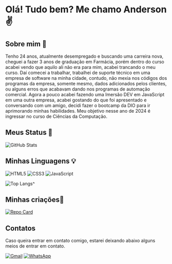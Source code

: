 
# Olá! Tudo bem? Me chamo Anderson ✌

## Sobre mim 🚀

Tenho 24 anos, atualmente desempregado e buscando uma carreira nova, cheguei a fazer 3 anos de graduação em Farmácia, porém dentro do curso acabei vendo que aquilo ali não era para mim, acabei trancando o meu curso. Daí comecei a trabalhar, trabalhei de suporte técnico em uma empresa de software na minha cidade, contudo, não mexia nos códigos dos programas da empresa, somente mesmo, dados adicionados pelos clientes, ou alguns erros que acabavam dando nos programas de automação comercial. Agora a pouco acabei fazendo uma Imersão DEV em JavaScript em uma outra empresa, acabei gostando do que foi apresentado e conversando com um amigo, decidi fazer o bootcamp da DIO para ir aprimorando minhas habilidades. Meu objetivo nesse ano de 2024 é ingressar no curso de Ciências da Computação.

## Meus Status 💾
![GitHub Stats](https://github-readme-stats.vercel.app/api?username=Fastarcis99&theme=transparent&bg_color=697fd6&border_color=000dff&show_icons=true&icon_color=30A3DC&title_color=FFF&text_color=000)

## Minhas Linguagens 💡
![HTML5](https://img.shields.io/badge/HTML5-E34F26?style=for-the-badge&logo=html5&logoColor=white)
![CSS3](https://img.shields.io/badge/CSS3-1572B6?style=for-the-badge&logo=css3&logoColor=white)
![JavaScript](https://img.shields.io/badge/JavaScript-F7DF1E?style=for-the-badge&logo=javascript&logoColor=black)

![Top Langs](https://github-readme-stats-git-masterrstaa-rickstaa.vercel.app/api/top-langs/?username=Fastarcis99&bg_color=697fd6&border_color=000dff&title_color=FFF&text_color=000)^

## Minhas criações💭
[![Repo Card](https://github-readme-stats.vercel.app/api/pin/?username=Fastarcis99&repo=o-mentalista&bg_color=697fd6&border_color=000dff&show_icons=true&icon_color=30A3DC&title_color=FFF&text_color=000)](https://github.com/Fastarcis99/o-mentalista)

## Contatos
Caso queira entrar em contato comigo, estarei deixando abaixo alguns meios de entrar em contato.

[![Gmail](https://img.shields.io/badge/Gmail-333333?style=for-the-badge&logo=gmail&logoColor=red)](mailto:andersonvlima01@gmail.com)
[![WhatsApp](https://img.shields.io/badge/WhatsApp-25D366?style=for-the-badge&logo=whatsapp&logoColor=white)](https://wa.me/+5555996209079)
